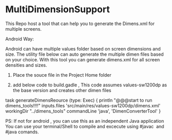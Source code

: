 # MultiDimensionSupport
This Repo host a tool that can help you to generate the Dimens.xml for multiple screens.

Android Way:

Android can have multiple values folder based on screen dimensions and size. The utility file below can auto generate the multiple dimen files based on your choice. With this tool you can generate dimens.xml for all screen densities and sizes. 


 1. Place the souce file in the  Project Home folder 




2. add below code to build.gadle , This code assumes  values-sw1200dp as the base version and creates other dimen files

task generateDimensReource (type: Exec) {
    println "@@@start to run dimens_tools!!!!"
    inputs.files 'src/main/res/values-sw1200dp/dimens.xml'
    workingDir "../dimens_tools"
    commandLine 'java', 'DimenConverterTool'
}

PS:
If not for android , you can use this as an independent Java application
You can use your terminal/Shell to compile and excecute using #javac  and #java comands.
